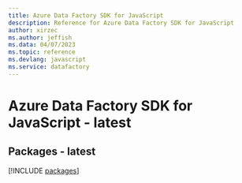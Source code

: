 ```yaml
---
title: Azure Data Factory SDK for JavaScript
description: Reference for Azure Data Factory SDK for JavaScript
author: xirzec
ms.author: jeffish
ms.data: 04/07/2023
ms.topic: reference
ms.devlang: javascript
ms.service: datafactory
---
```

# Azure Data Factory SDK for JavaScript - latest
## Packages - latest
[!INCLUDE [packages](data-factory-index.md)]